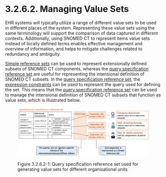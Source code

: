 # 3.2.6.2. Managing Value Sets

EHR systems will typically utilize a range of different value sets to be used in different places of the system. Representing these value sets using the same terminology will support the comparison of data captured in different contexts. Additionally, using SNOMED CT to represent items value sets instead of locally defined terms enables effective management and overview of information, and helps to mitigate challenges related to redundancy and ambiguity.

[Simple reference sets](5.1-Simple-Reference-Set_35985677.html) can be used to represent extensionally defined subsets of SNOMED CT components, whereas the [query specification reference set](5.2.-Query-Specification-Reference-Set_35985685.html) are useful for representing the intensional definition of SNOMED CT subsets. In the [query specification reference set](5.2.-Query-Specification-Reference-Set_35985685.html), the [expression constraints](https://confluence.ihtsdotools.org/display/DOCTIG/3.4.3.+Expression+Constraints) can be used to represent the query used for defining the set. This means that the [query specification reference set](5.2.-Query-Specification-Reference-Set_35985685.html) can be used to manage the intensional definition of SNOMED CT subsets that function as value sets, which is illustrated below.

<figure><img src="../../../images/35985641.png" alt="" title=""><figcaption><p>Figure 3.2.6.2-1: Query specification reference set used for generating value sets for different organisational units</p></figcaption></figure>

  

  

